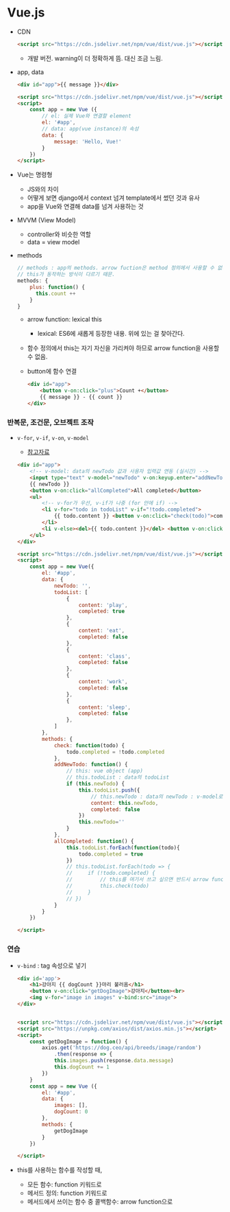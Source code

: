 # Vue.js

* CDN

  ```html
  <script src="https://cdn.jsdelivr.net/npm/vue/dist/vue.js"></script>
  ```

  * 개발 버전. warning이 더 정확하게 뜸. 대신 조금 느림. 

* app, data

  ```html
  <div id="app">{{ message }}</div>
  
  <script src="https://cdn.jsdelivr.net/npm/vue/dist/vue.js"></script>
  <script>
      const app = new Vue ({
          // el: 실제 Vue와 연결할 element
          el: '#app',
          // data: app(vue instance)의 속성
          data: {
              message: 'Hello, Vue!'
          }
      })
  </script>
  ```

* Vue는 명령형

  * JS와의 차이
  * 어떻게 보면 django에서 context 넘겨 template에서 썼던 것과 유사
  * app을 Vue와 연결해 data를 넘겨 사용하는 것

* MVVM (View Model)

  * controller와 비슷한 역할
  * data = view model

* methods

  ```javascript
  // methods : app의 methods. arrow fuction은 method 정의에서 사용할 수 없다.
  // this가 동작하는 방식이 다르기 때문.
  methods: {
      plus: function() {
      	this.count ++
      }
  } 
  ```

  * arrow function: lexical this

    * lexical: ES6에 새롭게 등장한 내용. 위에 있는 걸 찾아간다.

  * 함수 정의에서 this는 자기 자신을 가리켜야 하므로 arrow function을 사용할 수 없음.

  * button에 함수 연결

    ```html
    <div id="app">
        <button v-on:click="plus">Count +</button>
        {{ message }} - {{ count }}
    </div>
    ```

### 반복문, 조건문, 오브젝트 조작

* `v-for`, `v-if`, `v-on`, `v-model`

  * [참고자료](<https://kr.vuejs.org/v2/guide/events.html>)

  ```html
  <div id="app">
      <!-- v-model: data의 newTodo 값과 사용자 입력값 연동 (실시간) -->
      <input type="text" v-model="newTodo" v-on:keyup.enter="addNewTodo"> <br>
      {{ newTodo }}
      <button v-on:click="allCompleted">All completed</button>
      <ul>
          <!-- v-for가 우선, v-if가 나중 (for 안에 if) -->
          <li v-for="todo in todoList" v-if="!todo.completed">
              {{ todo.content }} <button v-on:click="check(todo)">complete</button>
          </li>
          <li v-else><del>{{ todo.content }}</del> <button v-on:click="check(todo)">cancel</button></li>
      </ul>
  </div>
  
  <script src="https://cdn.jsdelivr.net/npm/vue/dist/vue.js"></script>
  <script>
      const app = new Vue({
          el: '#app',
          data: {
              newTodo: '',
              todoList: [
                  {
                      content: 'play',
                      completed: true
                  },
                  {
                      content: 'eat',
                      completed: false
                  },
                  {
                      content: 'class',
                      completed: false
                  },
                  {
                      content: 'work',
                      completed: false
                  },
                  {
                      content: 'sleep',
                      completed: false
                  },
              ]
          },
          methods: {
              check: function(todo) {
                  todo.completed = !todo.completed
              },
              addNewTodo: function() {
                  // this: vue object (app)
                  // this.todoList : data의 todoList
                  if (this.newTodo) {
                      this.todoList.push({
                          // this.newTodo : data의 newTodo : v-model로 input과 연동
                          content: this.newTodo,
                          completed: false
                      })
                      this.newTodo=''
                  }
              },
              allCompleted: function() {
                  this.todoList.forEach(function(todo){
                      todo.completed = true
                  })
                  // this.todoList.forEach(todo => {
                  //     if (!todo.completed) {
                  //         // this를 여기서 쓰고 싶으면 반드시 arrow function을 써야 한다.
                  //         this.check(todo)
                  //     }
                  // })
              }
          }
      })
  
  </script>
  ```

### 연습

* `v-bind` : tag 속성으로 넣기

  ```html
  <div id='app'>
      <h1>강아지 {{ dogCount }}마리 불러옴</h1>
      <button v-on:click="getDogImage">강아지</button><br>
      <img v-for="image in images" v-bind:src="image">
  </div>
  
  
  <script src="https://cdn.jsdelivr.net/npm/vue/dist/vue.js"></script>
  <script src="https://unpkg.com/axios/dist/axios.min.js"></script>
  <script>
      const getDogImage = function() {
          axios.get('https://dog.ceo/api/breeds/image/random')
              .then(response => {
              this.images.push(response.data.message)
              this.dogCount += 1 
          })
      }
      const app = new Vue ({
          el: '#app',
          data: {
              images: [],
              dogCount: 0
          },
          methods: {
              getDogImage
          }
      })
  
  </script>
  ```

* this를 사용하는 함수를 작성할 때,

  * 모든 함수: function 키워드로
  * 메서드 정의: function 키워드로
  * 메서드에서 쓰이는 함수 중 콜백함수: arrow function으로